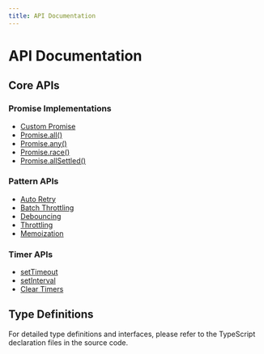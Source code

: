 ```yaml
---
title: API Documentation
---
```


# API Documentation

## Core APIs

### Promise Implementations

- [Custom Promise](../implementations/custom-promise.md)
- [Promise.all()](../implementations/promise-all.md)
- [Promise.any()](../implementations/promise-any.md)
- [Promise.race()](../implementations/promise-race.md)
- [Promise.allSettled()](../implementations/promise-allsettled.md)

### Pattern APIs

- [Auto Retry](../advanced/auto-retry.md)
- [Batch Throttling](../advanced/batch-throttling.md)
- [Debouncing](../advanced/debouncing.md)
- [Throttling](../advanced/throttling.md)
- [Memoization](../advanced/memoization.md)

### Timer APIs

- [setTimeout](../timers/settimeout.md)
- [setInterval](../timers/setinterval.md)
- [Clear Timers](../timers/clear-timers.md)

## Type Definitions

For detailed type definitions and interfaces, please refer to the TypeScript
declaration files in the source code.

